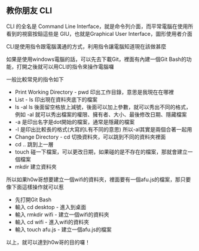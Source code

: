 ## 教你朋友 CLI

CLI 的全名是 Command Line Interface，就是命令列介面，而平常電腦在使用所看到的視窗按鈕這些是 GIU，也就是Graphical User Interface，圖形使用者介面

CLI是使用指令跟電腦溝通的方式，利用指令讓電腦知道現在該做甚麼

如果是使用windows電腦的話，可以先去下載Git，裡面有內建一個Git Bash的功能，打開之後就可以用CLI的指令來操作電腦囉

一般比較常見的指令如下

- Print Working Directory - pwd 印出工作目錄，意思是我現在在哪裡
- List - ls 印出現在資料夾底下的檔案
- ls -al ls 後面留空格放上減號，後面可以加上參數，就可以秀出不同的格式，例如 -al 就可以秀出檔案的權限、擁有者、大小、最後修改日期、隱藏檔案
- -a 是印出名字是dot開始的檔案，通常是隱藏的檔案
- -l 是印出比較長的格式(大寫的L有不同的意思) 所以-al其實是兩個合著一起用
- Change Directory - cd 切換資料夾，可以跳到不同的資料夾裡面
- cd .. 跳到上一層
- touch 碰一下檔案，可以更改日期，如果碰的是不存在的檔案，那就會建立一個檔案
- mkdir 建立資料夾

所以如果h0w哥想要建立一個wifi的資料夾，裡面要有一個afu.js的檔案，那只要像下面這樣操作就可以惹

- 先打開Git Bash
- 輸入 cd desktop - 進入到桌面
- 輸入 rmkdir wifi - 建立一個wifi的資料夾
- 輸入 cd wifi - 進入wifi的資料夾
- 輸入 touch afu.js - 建立一個afu.js的檔案

以上，就可以達到h0w哥的目的囉！